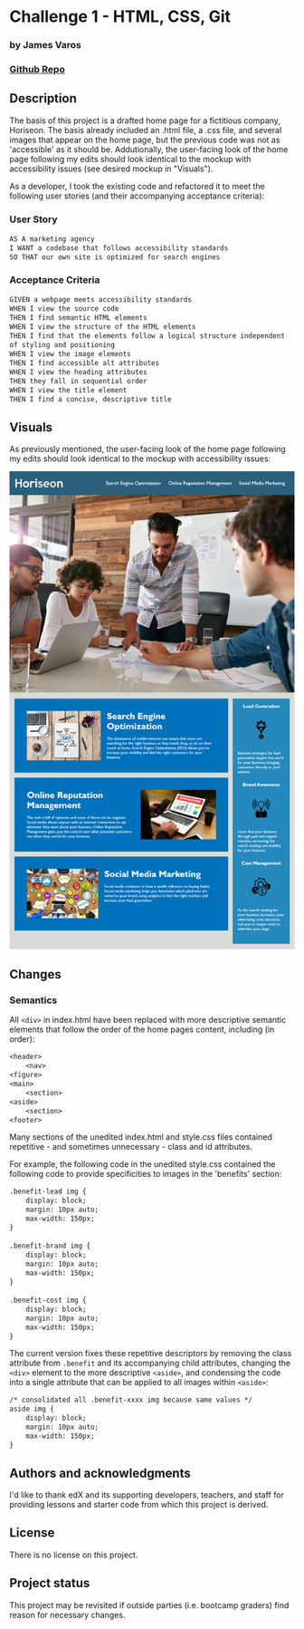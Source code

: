 # Challenge 1 - HTML, CSS, Git
### by James Varos 
### [Github Repo](https://github.com/varos-je/challenge_1)

## Description
The basis of this project is a drafted home page for a fictitious company, Horiseon. The basis already included an .html file, a .css file, and several images that appear on the home page, but the previous code was not as 'accessible' as it should be. Addutionally, the user-facing look of the home page following my edits should look identical to the mockup with accessibility issues (see desired mockup in "Visuals").

As a developer, I took the existing code and refactored it to meet the following user stories (and their accompanying acceptance criteria):

### User Story

```
AS A marketing agency
I WANT a codebase that follows accessibility standards
SO THAT our own site is optimized for search engines
```

### Acceptance Criteria

```
GIVEN a webpage meets accessibility standards
WHEN I view the source code
THEN I find semantic HTML elements
WHEN I view the structure of the HTML elements
THEN I find that the elements follow a logical structure independent of styling and positioning
WHEN I view the image elements
THEN I find accessible alt attributes
WHEN I view the heading attributes
THEN they fall in sequential order
WHEN I view the title element
THEN I find a concise, descriptive title
```

## Visuals
As previously mentioned, the user-facing look of the home page following my edits should look identical to the mockup with accessibility issues:

![As previously mentioned, the user-facing look of the home page following my edits should look identical to the mockup with accessibility issues:](./Assets/01-html-css-git-homework-demo.png)

## Changes

### Semantics

All `<div>` in index.html have been replaced with more descriptive semantic elements that follow the order of the home pages content, including (in order): 

```
<header>
    <nav>
<figure>
<main>
    <section>
<aside>
    <section>
<footer>

```

Many sections of the unedited index.html and style.css files contained repetitive - and sometimes unnecessary - class and id attributes. 

For example, the following code in the unedited style.css contained the following code to provide specificities to images in the 'benefits' section: 

```
.benefit-lead img {
    display: block;
    margin: 10px auto;
    max-width: 150px;
}

.benefit-brand img {
    display: block;
    margin: 10px auto;
    max-width: 150px;
}

.benefit-cost img {
    display: block;
    margin: 10px auto;
    max-width: 150px;
}
```

The current version fixes these repetitive descriptors by removing the class attribute from `.benefit` and its accompanying child attributes, changing the `<div>` element to the more descriptive `<aside>`, and condensing the code into a single attribute that can be applied to all images within `<aside>`:

```
/* consolidated all .benefit-xxxx img because same values */
aside img {
    display: block;
    margin: 10px auto;
    max-width: 150px;
}
```

## Authors and acknowledgments
I'd like to thank edX and its supporting developers, teachers, and staff for providing lessons and starter code from which this project is derived.

## License
There is no license on this project.

## Project status
This project may be revisited if outside parties (i.e. bootcamp graders) find reason for necessary changes.
